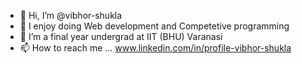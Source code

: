 - 👋 Hi, I’m @vibhor-shukla
- 👀 I enjoy doing Web development and Competetive programming 
- 🌱 I’m a final year undergrad at IIT (BHU) Varanasi
- 📫 How to reach me ... www.linkedin.com/in/profile-vibhor-shukla


<!---
vibhor-s/vibhor-s is a ✨ special ✨ repository because its `README.md` (this file) appears on your GitHub profile.
You can click the Preview link to take a look at your changes.
--->
